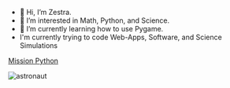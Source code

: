 - 👋 Hi, I’m Zestra.
- 👀 I’m interested in Math, Python, and Science.
- 🌱 I’m currently learning how to use Pygame.
- I'm currently trying to code Web-Apps, Software, and Science Simulations

<!---
zestra/zestra is a ✨ special ✨ repository because its `README.md` (this file) appears on your GitHub profile.
You can click the Preview link to take a look at your changes.
--->

[Mission Python](https://github.com/zestra/Mission_Python)

![astronaut](https://user-images.githubusercontent.com/104675837/167264278-9ab96faa-aa62-4a3d-b32e-8e1276d23514.png)

